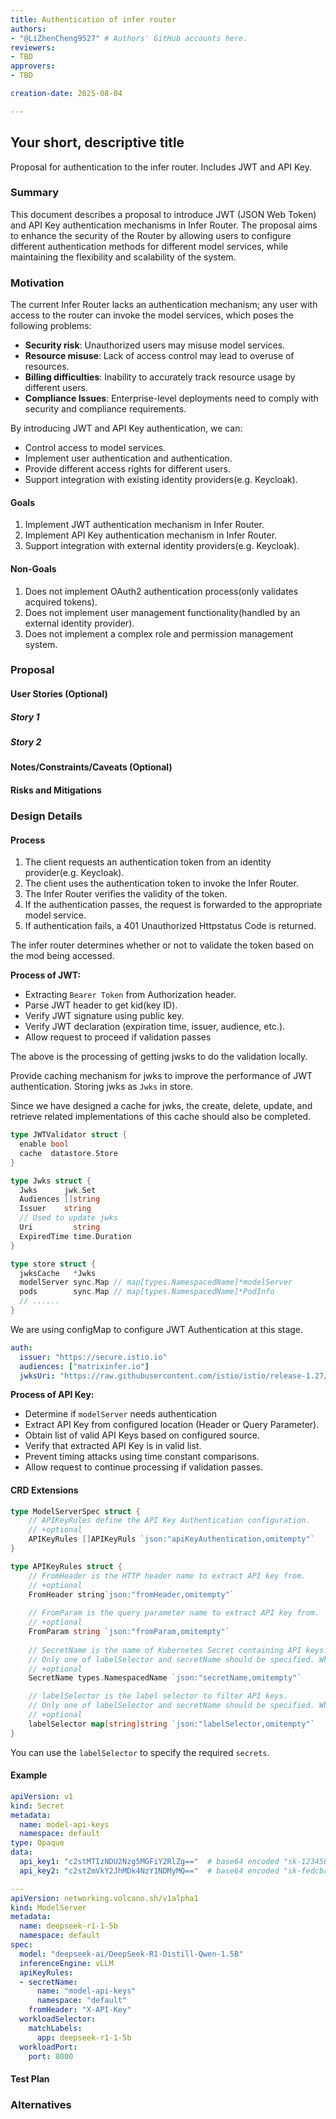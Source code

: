 ```yaml
---
title: Authentication of infer router
authors:
- "@LiZhenCheng9527" # Authors' GitHub accounts here.
reviewers:
- TBD
approvers:
- TBD

creation-date: 2025-08-04

---
```


## Your short, descriptive title

<!--
This is the title of your KEP. Keep it short, simple, and descriptive. A good
title can help communicate what the KEP is and should be considered as part of
any review.
-->

Proposal for authentication to the infer router. Includes JWT and API Key.

### Summary

<!--
This section is incredibly important for producing high-quality, user-focused
documentation such as release notes or a development roadmap.

A good summary is probably at least a paragraph in length.
-->

This document describes a proposal to introduce JWT (JSON Web Token) and API Key authentication mechanisms in Infer Router. The proposal aims to enhance the security of the Router by allowing users to configure different authentication methods for different model services, while maintaining the flexibility and scalability of the system.

### Motivation

<!--
This section is for explicitly listing the motivation, goals, and non-goals of
this KEP.  Describe why the change is important and the benefits to users.
-->

The current Infer Router lacks an authentication mechanism; any user with access to the router can invoke the model services, which poses the following problems:

- **Security risk**: Unauthorized users may misuse model services.
- **Resource misuse**: Lack of access control may lead to overuse of resources.
- **Billing difficulties**: Inability to accurately track resource usage by different users.
- **Compliance Issues**: Enterprise-level deployments need to comply with security and compliance requirements.

By introducing JWT and API Key authentication, we can:

- Control access to model services.
- Implement user authentication and authentication.
- Provide different access rights for different users.
- Support integration with existing identity providers(e.g. Keycloak).

#### Goals

<!--
List the specific goals of the KEP. What is it trying to achieve? How will we
know that this has succeeded?
-->

1. Implement JWT authentication mechanism in Infer Router.
2. Implement API Key authentication mechanism in Infer Router.
3. Support integration with external identity providers(e.g. Keycloak).

#### Non-Goals

<!--
What is out of scope for this KEP? Listing non-goals helps to focus discussion
and make progress.
-->

1. Does not implement OAuth2 authentication process(only validates acquired tokens).
2. Does not implement user management functionality(handled by an external identity provider).
3. Does not implement a complex role and permission management system.

### Proposal

<!--
This is where we get down to the specifics of what the proposal actually is.
This should have enough detail that reviewers can understand exactly what
you're proposing, but should not include things like API designs or
implementation. What is the desired outcome and how do we measure success?.
The "Design Details" section below is for the real
nitty-gritty.
-->

#### User Stories (Optional)

<!--
Detail the things that people will be able to do if this KEP is implemented.
Include as much detail as possible so that people can understand the "how" of
the system. The goal here is to make this feel real for users without getting
bogged down.
-->

##### Story 1

##### Story 2

#### Notes/Constraints/Caveats (Optional)

<!--
What are the caveats to the proposal?
What are some important details that didn't come across above?
Go in to as much detail as necessary here.
This might be a good place to talk about core concepts and how they relate.
-->

#### Risks and Mitigations

<!--
What are the risks of this proposal, and how do we mitigate?

How will security be reviewed, and by whom?

How will UX be reviewed, and by whom?

Consider including folks who also work outside the SIG or subproject.
-->

### Design Details

<!--
This section should contain enough information that the specifics of your
change are understandable. This may include API specs (though not always
required) or even code snippets. If there's any ambiguity about HOW your
proposal will be implemented, this is the place to discuss them.
-->

#### Process

1. The client requests an authentication token from an identity provider(e.g. Keycloak).
2. The client uses the authentication token to invoke the Infer Router.
3. The Infer Router verifies the validity of the token.
4. If the authentication passes, the request is forwarded to the appropriate model service.
5. If authentication fails, a 401 Unauthorized Httpstatus Code is returned.

The infer router determines whether or not to validate the token based on the mod being accessed.

**Process of JWT:**

- Extracting `Bearer Token` from Authorization header.
- Parse JWT header to get kid(key ID).
- Verify JWT signature using public key.
- Verify JWT declaration (expiration time, issuer, audience, etc.).
- Allow request to proceed if validation passes

The above is the processing of getting jwsks to do the validation locally.

Provide caching mechanism for jwks to improve the performance of JWT authentication. Storing jwks as `Jwks` in store.

Since we have designed a cache for jwks, the create, delete, update, and retrieve related implementations of this cache should also be completed.

```go
type JWTValidator struct {
  enable bool
  cache  datastore.Store
}

type Jwks struct {
  Jwks      jwk.Set
  Audiences []string
  Issuer    string
  // Used to update jwks
  Uri         string
  ExpiredTime time.Duration
}

type store struct {
  jwksCache   *Jwks
  modelServer sync.Map // map[types.NamespacedName]*modelServer
  pods        sync.Map // map[types.NamespacedName]*PodInfo
  // ......
}
```

We are using configMap to configure JWT Authentication at this stage.

```yaml
auth:
  issuer: "https://secure.istio.io"
  audiences: ["matrixinfer.io"]
  jwksUri: "https://raw.githubusercontent.com/istio/istio/release-1.27/security/tools/jwt/samples/jwks.json"
```

**Process of API Key:**

- Determine if `modelServer` needs authentication
- Extract API Key from configured location (Header or Query Parameter).
- Obtain list of valid API Keys based on configured source.
- Verify that extracted API Key is in valid list.
- Prevent timing attacks using time constant comparisons.
- Allow request to continue processing if validation passes.

#### CRD Extensions

```go
type ModelServerSpec struct {
    // APIKeyRules define the API Key Authentication configuration.
    // +optional
    APIKeyRules []APIKeyRuls `json:"apiKeyAuthentication,omitempty"`
}

type APIKeyRules struct {
    // FromHeader is the HTTP header name to extract API key from.
    // +optional
    FromHeader string`json:"fromHeader,omitempty"`
    
    // FromParam is the query parameter name to extract API key from.
    // +optional
    FromParam string `json:"fromParam,omitempty"`
    
    // SecretName is the name of Kubernetes Secret containing API keys.
    // Only one of labelSelector and secretName should be specified. When both are specified, labelSelector takes precedence.
    // +optional
    SecretName types.NamespacedName `json:"secretName,omitempty"`

    // labelSelector is the label selector to filter API keys.
    // Only one of labelSelector and secretName should be specified. When both are specified, labelSelector takes precedence.
    // +optional
    labelSelector map[string]string `json:"labelSelector,omitempty"`
}
```

You can use the `labelSelector` to specify the required `secrets`.

#### Example

```yaml
apiVersion: v1
kind: Secret
metadata:
  name: model-api-keys
  namespace: default
type: Opaque
data:
  api_key1: "c2stMTIzNDU2Nzg5MGFiY2RlZg=="  # base64 encoded "sk-1234567890abcdef"
  api_key2: "c2stZmVkY2JhMDk4NzY1NDMyMQ=="  # base64 encoded "sk-fedcba0987654321"

---
apiVersion: networking.volcano.sh/v1alpha1
kind: ModelServer
metadata:
  name: deepseek-r1-1-5b
  namespace: default
spec:
  model: "deepseek-ai/DeepSeek-R1-Distill-Qwen-1.5B"
  inferenceEngine: vLLM
  apiKeyRules:
  - secretName:
      name: "model-api-keys"
      namespace: "default"
    fromHeader: "X-API-Key"
  workloadSelector:
    matchLabels:
      app: deepseek-r1-1-5b
  workloadPort:
    port: 8000
```

#### Test Plan

<!--
**Note:** *Not required until targeted at a release.*

Consider the following in developing a test plan for this enhancement:
- Will there be e2e and integration tests, in addition to unit tests?
- How will it be tested in isolation vs with other components?

No need to outline all test cases, just the general strategy. Anything
that would count as tricky in the implementation, and anything particularly
challenging to test, should be called out.

-->

### Alternatives

<!--
What other approaches did you consider, and why did you rule them out? These do
not need to be as detailed as the proposal, but should include enough
information to express the idea and why it was not acceptable.
-->

<!--
Note: This is a simplified version of kubernetes enhancement proposal template.
https://github.com/kubernetes/enhancements/tree/3317d4cb548c396a430d1c1ac6625226018adf6a/keps/NNNN-kep-template
-->